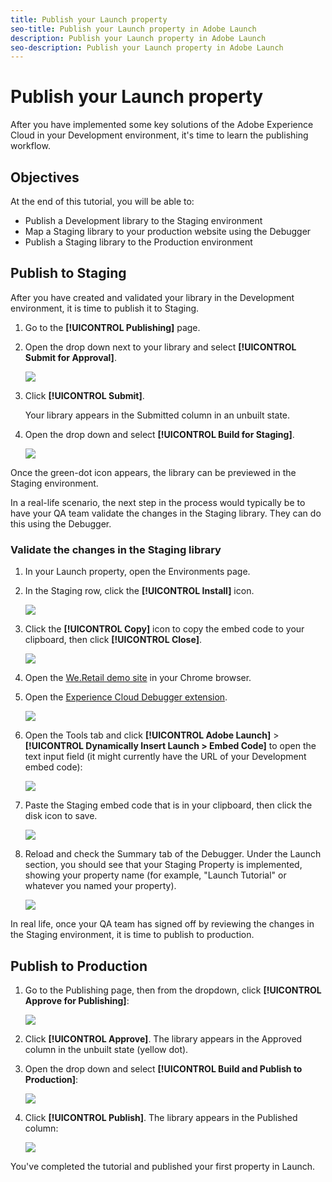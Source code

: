 ```yaml
---
title: Publish your Launch property
seo-title: Publish your Launch property in Adobe Launch
description: Publish your Launch property in Adobe Launch
seo-description: Publish your Launch property in Adobe Launch
---
```


# Publish your Launch property

After you have implemented some key solutions of the Adobe Experience Cloud in your Development environment, it's time to learn the publishing workflow.

## Objectives

At the end of this tutorial, you will be able to:

* Publish a Development library to the Staging environment
* Map a Staging library to your production website using the Debugger
* Publish a Staging library to the Production environment

## Publish to Staging

After you have created and validated your library in the Development environment, it is time to publish it to Staging.

1. Go to the **[!UICONTROL Publishing]** page.
1. Open the drop down next to your library and select **[!UICONTROL Submit for Approval]**.

   ![](/help/assets/publishing-submitforapproval.png)

1. Click **[!UICONTROL Submit]**.

   Your library appears in the Submitted column in an unbuilt state.

1. Open the drop down and select **[!UICONTROL Build for Staging]**.

   ![](/help/assets/publishing-buildforstaging.png)

Once the green-dot icon appears, the library can be previewed in the Staging environment.

In a real-life scenario, the next step in the process would typically be to have your QA team validate the changes in the Staging library. They can do this using the Debugger.

### Validate the changes in the Staging library

1. In your Launch property, open the Environments page.
1. In the Staging row, click the **[!UICONTROL Install]** icon.

   ![](/help/assets/publishing-getstagingcode.png)

1. Click the **[!UICONTROL Copy]** icon to copy the embed code to your clipboard, then click **[!UICONTROL Close]**.

   ![](/help/assets/publishing-copystagingcode.png)

1. Open the [We.Retail demo site](https://aem.enablementadobe.com/content/we-retail/us/en.html) in your Chrome browser.
1. Open the [Experience Cloud Debugger extension](https://chrome.google.com/webstore/detail/adobe-experience-cloud-de/ocdmogmohccmeicdhlhhgepeaijenapj).

   ![](/help/assets/switchenvironments-opendebugger.png)

1. Open the Tools tab and click **[!UICONTROL Adobe Launch]** > **[!UICONTROL Dynamically Insert Launch &gt; Embed Code]** to open the text input field (it might currently have the URL of your Development embed code):

   ![](/help/assets/switchenvironments-debugger-editembedcode%20%281%29.png)

1. Paste the Staging embed code that is in your clipboard, then click the disk icon to save.

   ![](/help/assets/switchenvironments-debugger-save%20%281%29.png)

1. Reload and check the Summary tab of the Debugger. Under the Launch section, you should see that your Staging Property is implemented, showing your property name (for example, "Launch Tutorial" or whatever you named your property).

   ![](/help/assets/publishing-debugger-staging.png)

In real life, once your QA team has signed off by reviewing the changes in the Staging environment, it is time to publish to production.

## Publish to Production

1. Go to the Publishing page, then from the dropdown, click **[!UICONTROL Approve for Publishing]**:

   ![](/help/assets/publishing-approveforpublishing.png)

1. Click **[!UICONTROL Approve]**. The library appears in the Approved column in the unbuilt state (yellow dot).
1. Open the drop down and select **[!UICONTROL Build and Publish to Production]**:

   ![](/help/assets/publishing-buildandpublishtoproduction.png)

1. Click **[!UICONTROL Publish]**. The library appears in the Published column:

   ![](/help/assets/publishing-published.png)

You've completed the tutorial and published your first property in Launch.
